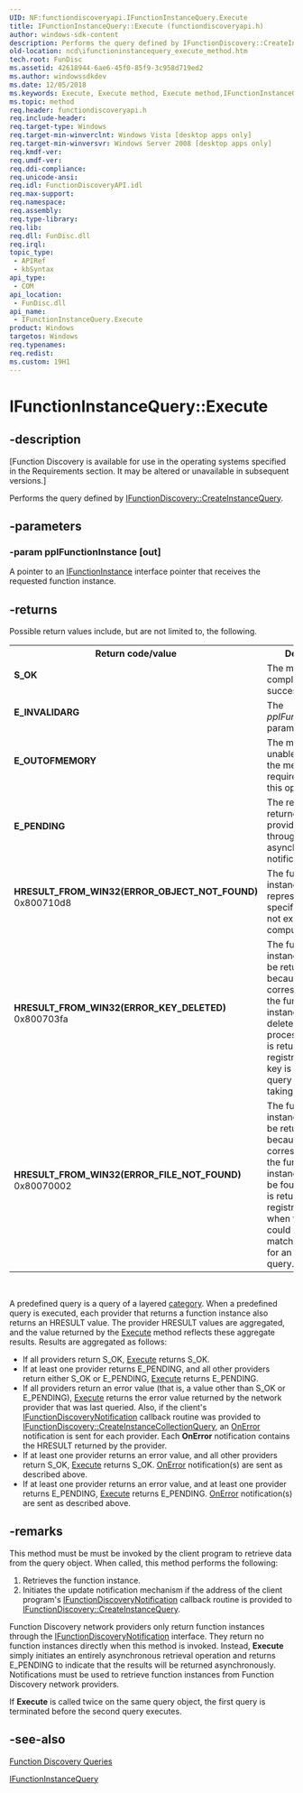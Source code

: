 ```yaml
---
UID: NF:functiondiscoveryapi.IFunctionInstanceQuery.Execute
title: IFunctionInstanceQuery::Execute (functiondiscoveryapi.h)
author: windows-sdk-content
description: Performs the query defined by IFunctionDiscovery::CreateInstanceQuery.
old-location: ncd\ifunctioninstancequery_execute_method.htm
tech.root: FunDisc
ms.assetid: 42618944-6ae6-45f0-85f9-3c958d719ed2
ms.author: windowssdkdev
ms.date: 12/05/2018
ms.keywords: Execute, Execute method, Execute method,IFunctionInstanceQuery interface, IFunctionInstanceQuery interface,Execute method, IFunctionInstanceQuery.Execute, IFunctionInstanceQuery::Execute, functiondiscoveryapi/IFunctionInstanceQuery::Execute, ncd.ifunctioninstancequery_execute_method
ms.topic: method
req.header: functiondiscoveryapi.h
req.include-header: 
req.target-type: Windows
req.target-min-winverclnt: Windows Vista [desktop apps only]
req.target-min-winversvr: Windows Server 2008 [desktop apps only]
req.kmdf-ver: 
req.umdf-ver: 
req.ddi-compliance: 
req.unicode-ansi: 
req.idl: FunctionDiscoveryAPI.idl
req.max-support: 
req.namespace: 
req.assembly: 
req.type-library: 
req.lib: 
req.dll: FunDisc.dll
req.irql: 
topic_type:
 - APIRef
 - kbSyntax
api_type:
 - COM
api_location:
 - FunDisc.dll
api_name:
 - IFunctionInstanceQuery.Execute
product: Windows
targetos: Windows
req.typenames: 
req.redist: 
ms.custom: 19H1
---
```


# IFunctionInstanceQuery::Execute


## -description


<p class="CCE_Message">[Function Discovery is available for use in the operating systems specified in the Requirements section. It may be altered or unavailable in subsequent versions.]

Performs the query defined by <a href="https://docs.microsoft.com/windows/desktop/api/functiondiscoveryapi/nf-functiondiscoveryapi-ifunctiondiscovery-createinstancequery">IFunctionDiscovery::CreateInstanceQuery</a>. 


## -parameters




### -param ppIFunctionInstance [out]

A pointer to an <a href="https://docs.microsoft.com/windows/desktop/api/functiondiscoveryapi/nn-functiondiscoveryapi-ifunctioninstance">IFunctionInstance</a> interface pointer that receives the requested function instance.


## -returns



Possible return values include, but are not limited to, the following.

<table>
<tr>
<th>Return code/value</th>
<th>Description</th>
</tr>
<tr>
<td width="40%">
<dl>
<dt><b>S_OK</b></dt>
</dl>
</td>
<td width="60%">
The method completed successfully.

</td>
</tr>
<tr>
<td width="40%">
<dl>
<dt><b>E_INVALIDARG</b></dt>
</dl>
</td>
<td width="60%">
The <i>ppIFunctionInstance</i> parameter is <b>NULL</b>.

</td>
</tr>
<tr>
<td width="40%">
<dl>
<dt><b>E_OUTOFMEMORY</b></dt>
</dl>
</td>
<td width="60%">
The method is unable to allocate the memory required to perform this operation.

</td>
</tr>
<tr>
<td width="40%">
<dl>
<dt><b>E_PENDING</b></dt>
</dl>
</td>
<td width="60%">
The results to be returned by a provider will come through asynchronous notification.

</td>
</tr>
<tr>
<td width="40%">
<dl>
<dt><b>HRESULT_FROM_WIN32(ERROR_OBJECT_NOT_FOUND)</b></dt>
<dt>0x800710d8</dt>
</dl>
</td>
<td width="60%">
The function instance represented by the specified ID does not exist on this computer.

</td>
</tr>
<tr>
<td width="40%">
<dl>
<dt><b>HRESULT_FROM_WIN32(ERROR_KEY_DELETED)</b></dt>
<dt>0x800703fa</dt>
</dl>
</td>
<td width="60%">
The function instance could not be returned because the key corresponding to the function instance was deleted by another process. This error is returned by the registry provider if a key is deleted while query processing is taking place.

</td>
</tr>
<tr>
<td width="40%">
<dl>
<dt><b>HRESULT_FROM_WIN32(ERROR_FILE_NOT_FOUND)</b></dt>
<dt>0x80070002</dt>
</dl>
</td>
<td width="60%">
The function instance could not be returned because the key corresponding to the function instance could not be found. This error is returned by the registry provider when the provider could not find matching instances for an instance query.

</td>
</tr>
</table>
 

A predefined query is a query of a layered <a href="https://docs.microsoft.com/previous-versions/windows/desktop/fundisc/function-discovery-categories">category</a>. When a predefined query is executed, each provider that returns a function instance also returns an HRESULT value. The provider HRESULT values  are aggregated, and the value returned by the <a href="https://docs.microsoft.com/windows/desktop/api/functiondiscoveryapi/nf-functiondiscoveryapi-ifunctioninstancecollectionquery-execute">Execute</a>  method reflects these aggregate results. Results are aggregated as follows:

<ul>
<li>If all providers return S_OK, <a href="https://docs.microsoft.com/windows/desktop/api/functiondiscoveryapi/nf-functiondiscoveryapi-ifunctioninstancecollectionquery-execute">Execute</a>   returns S_OK.</li>
<li>If at least one provider returns E_PENDING, and all other providers return either S_OK or E_PENDING, <a href="https://docs.microsoft.com/windows/desktop/api/functiondiscoveryapi/nf-functiondiscoveryapi-ifunctioninstancecollectionquery-execute">Execute</a>   returns E_PENDING.</li>
<li>If all providers return an error value (that is, a value other than S_OK or E_PENDING), <a href="https://docs.microsoft.com/windows/desktop/api/functiondiscoveryapi/nf-functiondiscoveryapi-ifunctioninstancecollectionquery-execute">Execute</a> returns the error value returned by the network provider that was last queried. Also, if the client's  <a href="https://docs.microsoft.com/windows/desktop/api/functiondiscoveryapi/nn-functiondiscoveryapi-ifunctiondiscoverynotification">IFunctionDiscoveryNotification</a> callback routine was provided to <a href="https://docs.microsoft.com/windows/desktop/api/functiondiscoveryapi/nf-functiondiscoveryapi-ifunctiondiscovery-createinstancecollectionquery">IFunctionDiscovery::CreateInstanceCollectionQuery</a>, an <a href="https://docs.microsoft.com/windows/desktop/api/functiondiscoveryapi/nf-functiondiscoveryapi-ifunctiondiscoverynotification-onerror">OnError</a>  notification is sent for each provider. Each   <b>OnError</b> notification contains the HRESULT returned by the provider.</li>
<li>If at least one provider returns an error value, and all other providers return S_OK, <a href="https://docs.microsoft.com/windows/desktop/api/functiondiscoveryapi/nf-functiondiscoveryapi-ifunctioninstancecollectionquery-execute">Execute</a>   returns S_OK. <a href="https://docs.microsoft.com/windows/desktop/api/functiondiscoveryapi/nf-functiondiscoveryapi-ifunctiondiscoverynotification-onerror">OnError</a>  notification(s) are sent as described above.</li>
<li>If at least one provider returns an error value, and at least one provider returns E_PENDING, <a href="https://docs.microsoft.com/windows/desktop/api/functiondiscoveryapi/nf-functiondiscoveryapi-ifunctioninstancecollectionquery-execute">Execute</a> returns E_PENDING.  <a href="https://docs.microsoft.com/windows/desktop/api/functiondiscoveryapi/nf-functiondiscoveryapi-ifunctiondiscoverynotification-onerror">OnError</a> notification(s) are sent as described above.</li>
</ul>



## -remarks



This method must be must be invoked by the client program to retrieve data from the query object. When called, this method performs the following: 

<ol>
<li>Retrieves the function instance.</li>
<li>Initiates the update notification mechanism if the address of the client program's <a href="https://docs.microsoft.com/windows/desktop/api/functiondiscoveryapi/nn-functiondiscoveryapi-ifunctiondiscoverynotification">IFunctionDiscoveryNotification</a> callback routine is provided to <a href="https://docs.microsoft.com/windows/desktop/api/functiondiscoveryapi/nf-functiondiscoveryapi-ifunctiondiscovery-createinstancequery">IFunctionDiscovery::CreateInstanceQuery</a>.</li>
</ol>
Function Discovery network providers only return function instances through the <a href="https://docs.microsoft.com/windows/desktop/api/functiondiscoveryapi/nn-functiondiscoveryapi-ifunctiondiscoverynotification">IFunctionDiscoveryNotification</a> interface.  They return no function instances directly when this method is invoked. Instead, <b>Execute</b> simply initiates an entirely asynchronous retrieval operation and returns E_PENDING to indicate that the results will be returned asynchronously.   Notifications must be used to retrieve function instances from Function Discovery network providers.

If <b>Execute</b> is called twice on the same query object, the first query is terminated before the second query executes. 




## -see-also




<a href="https://docs.microsoft.com/previous-versions/windows/desktop/fundisc/function-discovery-queries">Function Discovery Queries</a>



<a href="https://docs.microsoft.com/windows/desktop/api/functiondiscoveryapi/nn-functiondiscoveryapi-ifunctioninstancequery">IFunctionInstanceQuery</a>
 

 


